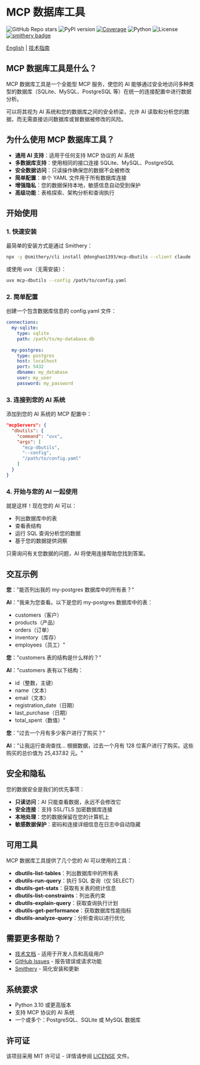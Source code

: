 # MCP 数据库工具

![GitHub Repo stars](https://img.shields.io/github/stars/donghao1393/mcp-dbutils)
![PyPI version](https://img.shields.io/pypi/v/mcp-dbutils)
[![Coverage](https://img.shields.io/endpoint?url=https://gist.githubusercontent.com/donghao1393/bdd0a63ec2a816539ff8c136ceb41e48/raw/coverage.json)](https://github.com/donghao1393/mcp-dbutils/actions)
![Python](https://img.shields.io/badge/Python-3.10%2B-blue)
![License](https://img.shields.io/github/license/donghao1393/mcp-dbutils)
[![smithery badge](https://smithery.ai/badge/@donghao1393/mcp-dbutils)](https://smithery.ai/server/@donghao1393/mcp-dbutils)

[English](README.md) | [技术指南](docs/technical-guide.md)

## MCP 数据库工具是什么？

MCP 数据库工具是一个全能型 MCP 服务，使您的 AI 能够通过安全地访问多种类型的数据库（SQLite、MySQL、PostgreSQL 等）在统一的连接配置中进行数据分析。

可以将其视为 AI 系统和您的数据库之间的安全桥梁，允许 AI 读取和分析您的数据，而无需直接访问数据库或冒数据被修改的风险。

## 为什么使用 MCP 数据库工具？

- **通用 AI 支持**：适用于任何支持 MCP 协议的 AI 系统
- **多数据库支持**：使用相同的接口连接 SQLite、MySQL、PostgreSQL
- **安全数据访问**：只读操作确保您的数据不会被修改
- **简单配置**：单个 YAML 文件用于所有数据库连接
- **增强隐私**：您的数据保持本地，敏感信息自动受到保护
- **高级功能**：表格探索、架构分析和查询执行

## 开始使用

### 1. 快速安装

最简单的安装方式是通过 Smithery：

```bash
npx -y @smithery/cli install @donghao1393/mcp-dbutils --client claude
```

或使用 uvx（无需安装）：
```bash
uvx mcp-dbutils --config /path/to/config.yaml
```

### 2. 简单配置

创建一个包含数据库信息的 config.yaml 文件：

```yaml
connections:
  my-sqlite:
    type: sqlite
    path: /path/to/my-database.db
    
  my-postgres:
    type: postgres
    host: localhost
    port: 5432
    dbname: my_database
    user: my_user
    password: my_password
```

### 3. 连接到您的 AI 系统

添加到您的 AI 系统的 MCP 配置中：

```json
"mcpServers": {
  "dbutils": {
    "command": "uvx",
    "args": [
      "mcp-dbutils",
      "--config",
      "/path/to/config.yaml"
    ]
  }
}
```

### 4. 开始与您的 AI 一起使用

就是这样！现在您的 AI 可以：
- 列出数据库中的表
- 查看表结构
- 运行 SQL 查询分析您的数据
- 基于您的数据提供洞察

只需询问有关您数据的问题，AI 将使用连接帮助您找到答案。

## 交互示例

**您**："能否列出我的 my-postgres 数据库中的所有表？"

**AI**："我来为您查看。以下是您的 my-postgres 数据库中的表：
- customers（客户）
- products（产品）
- orders（订单）
- inventory（库存）
- employees（员工）"

**您**："customers 表的结构是什么样的？"

**AI**："customers 表有以下结构：
- id（整数，主键）
- name（文本）
- email（文本）
- registration_date（日期）
- last_purchase（日期）
- total_spent（数值）"

**您**："过去一个月有多少客户进行了购买？"

**AI**："让我运行查询查找... 根据数据，过去一个月有 128 位客户进行了购买。这些购买的总价值为 25,437.82 元。"

## 安全和隐私

您的数据安全是我们的优先事项：

- **只读访问**：AI 只能查看数据，永远不会修改它
- **安全连接**：支持 SSL/TLS 加密数据库连接
- **本地处理**：您的数据保留在您的计算机上
- **敏感数据保护**：密码和连接详细信息在日志中自动隐藏

## 可用工具

MCP 数据库工具提供了几个您的 AI 可以使用的工具：

- **dbutils-list-tables**：列出数据库中的所有表
- **dbutils-run-query**：执行 SQL 查询（仅 SELECT）
- **dbutils-get-stats**：获取有关表的统计信息
- **dbutils-list-constraints**：列出表约束
- **dbutils-explain-query**：获取查询执行计划
- **dbutils-get-performance**：获取数据库性能指标
- **dbutils-analyze-query**：分析查询以进行优化

## 需要更多帮助？

- [技术文档](docs/technical-guide.md) - 适用于开发人员和高级用户
- [GitHub Issues](https://github.com/donghao1393/mcp-dbutils/issues) - 报告错误或请求功能
- [Smithery](https://smithery.ai/server/@donghao1393/mcp-dbutils) - 简化安装和更新

## 系统要求

- Python 3.10 或更高版本
- 支持 MCP 协议的 AI 系统
- 一个或多个：PostgreSQL、SQLite 或 MySQL 数据库

## 许可证

该项目采用 MIT 许可证 - 详情请参阅 [LICENSE](LICENSE) 文件。